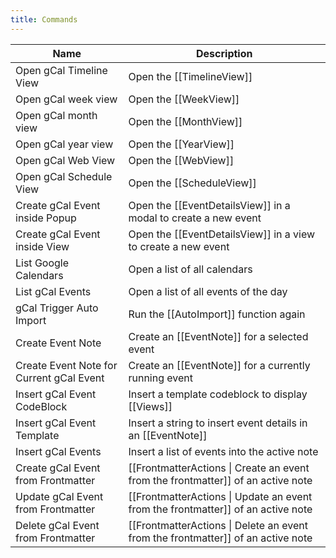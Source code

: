 ```yaml
---
title: Commands
---
```


|Name|Description|
|---|---|
|Open gCal Timeline View | Open the [[TimelineView]] |
|Open gCal week view | Open the [[WeekView]] |
|Open gCal month view | Open the [[MonthView]] |
|Open gCal year view | Open the [[YearView]] |
|Open gCal Web View | Open the [[WebView]] |
|Open gCal Schedule View | Open the [[ScheduleView]] |
|Create gCal Event inside Popup | Open the [[EventDetailsView]] in a modal to create a new event |
|Create gCal Event inside View | Open the [[EventDetailsView]] in a view to create a new event |
|List Google Calendars | Open a list of all calendars |
|List gCal Events | Open a list of all events of the day |
|gCal Trigger Auto Import | Run the [[AutoImport]] function again |
|Create Event Note | Create an [[EventNote]] for a selected event |
|Create Event Note for Current gCal Event | Create an [[EventNote]] for a currently running event |
|Insert gCal Event CodeBlock | Insert a template codeblock to display [[Views]] |
|Insert gCal Event Template | Insert a string to insert event details in an [[EventNote]] |
|Insert gCal Events | Insert a list of events into the active note |
|Create gCal Event from Frontmatter | [[FrontmatterActions \| Create an event from the frontmatter]] of an active note |
|Update gCal Event from Frontmatter | [[FrontmatterActions \| Update an event from the frontmatter]] of an active note |
|Delete gCal Event from Frontmatter | [[FrontmatterActions \| Delete an event from the frontmatter]] of an active note |
